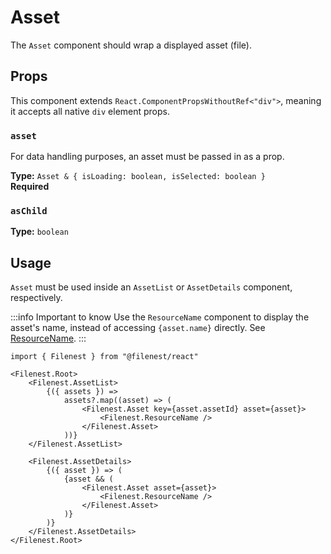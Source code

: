 # Asset

The `Asset` component should wrap a displayed asset (file).

## Props

This component extends `React.ComponentPropsWithoutRef<"div">`, meaning it accepts all native `div` element props.

### `asset`
For data handling purposes, an asset must be passed in as a prop.

**Type:** `Asset & { isLoading: boolean, isSelected: boolean }`  
**Required**

### `asChild`

**Type:** `boolean`

## Usage

`Asset` must be used inside an `AssetList` or `AssetDetails` component, respectively.

:::info Important to know
Use the `ResourceName` component to display the asset's name, instead of accessing `{asset.name}` directly. See [ResourceName](/docs/frontend/components/resource-name).
:::

```tsx
import { Filenest } from "@filenest/react"

<Filenest.Root>
    <Filenest.AssetList>
        {({ assets }) => 
            assets?.map((asset) => (
                <Filenest.Asset key={asset.assetId} asset={asset}>
                    <Filenest.ResourceName />
                </Filenest.Asset>
            ))}
    </Filenest.AssetList>

    <Filenest.AssetDetails>
        {({ asset }) => (
            {asset && (
                <Filenest.Asset asset={asset}>
                    <Filenest.ResourceName />
                </Filenest.Asset>
            )}
        )}
    </Filenest.AssetDetails>
</Filenest.Root>
```
